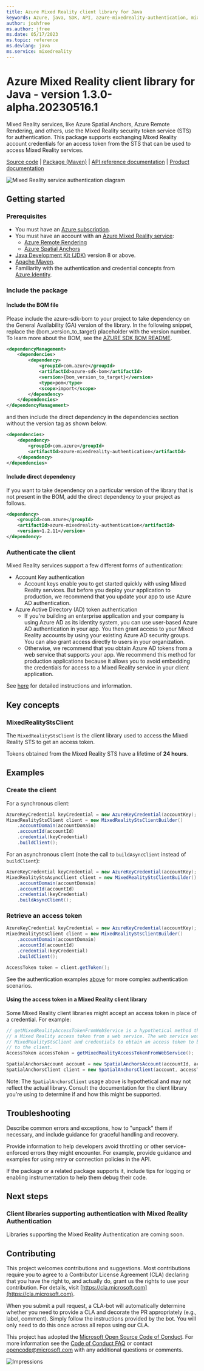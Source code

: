 ```yaml
---
title: Azure Mixed Reality client library for Java
keywords: Azure, java, SDK, API, azure-mixedreality-authentication, mixedreality
author: joshfree
ms.author: jfree
ms.date: 05/17/2023
ms.topic: reference
ms.devlang: java
ms.service: mixedreality
---
```

# Azure Mixed Reality client library for Java - version 1.3.0-alpha.20230516.1 


Mixed Reality services, like Azure Spatial Anchors, Azure Remote Rendering, and others, use the Mixed Reality security
token service (STS) for authentication. This package supports exchanging Mixed Reality account credentials for an access
token from the STS that can be used to access Mixed Reality services.

[Source code][source] | [Package (Maven)][package] | [API reference documentation][api_documentation]
| [Product documentation][product_docs]

![Mixed Reality service authentication diagram](/azure/spatial-anchors/concepts/media/spatial-anchors-authentication-overview.png)

## Getting started

### Prerequisites

- You must have an [Azure subscription](https://azure.microsoft.com/free/).
- You must have an account with an [Azure Mixed Reality service](https://azure.microsoft.com/topic/mixed-reality/):
  - [Azure Remote Rendering](/azure/remote-rendering/)
  - [Azure Spatial Anchors](/azure/spatial-anchors/)
- [Java Development Kit (JDK)](/java/azure/jdk/?view=azure-java-stable) version 8 or above.
- [Apache Maven](https://maven.apache.org/download.cgi).
- Familiarity with the authentication and credential concepts from [Azure.Identity](https://github.com/Azure/azure-sdk-for-java/tree/main/sdk/identity/azure-identity).

### Include the package

#### Include the BOM file

Please include the azure-sdk-bom to your project to take dependency on the General Availability (GA) version of the library. In the following snippet, replace the {bom_version_to_target} placeholder with the version number.
To learn more about the BOM, see the [AZURE SDK BOM README](https://github.com/Azure/azure-sdk-for-java/blob/main/sdk/boms/azure-sdk-bom/README.md).

```xml
<dependencyManagement>
    <dependencies>
        <dependency>
            <groupId>com.azure</groupId>
            <artifactId>azure-sdk-bom</artifactId>
            <version>{bom_version_to_target}</version>
            <type>pom</type>
            <scope>import</scope>
        </dependency>
    </dependencies>
</dependencyManagement>
```
and then include the direct dependency in the dependencies section without the version tag as shown below.

```xml
<dependencies>
    <dependency>
        <groupId>com.azure</groupId>
        <artifactId>azure-mixedreality-authentication</artifactId>
    </dependency>
</dependencies>
```

#### Include direct dependency
If you want to take dependency on a particular version of the library that is not present in the BOM,
add the direct dependency to your project as follows.

[//]: # ({x-version-update-start;com.azure:azure-mixedreality-authentication;current})
```xml
<dependency>
    <groupId>com.azure</groupId>
    <artifactId>azure-mixedreality-authentication</artifactId>
    <version>1.2.11</version>
</dependency>
```

### Authenticate the client

Mixed Reality services support a few different forms of authentication:

- Account Key authentication
  - Account keys enable you to get started quickly with using Mixed Reality services. But before you deploy your application
    to production, we recommend that you update your app to use Azure AD authentication.
- Azure Active Directory (AD) token authentication
  - If you're building an enterprise application and your company is using Azure AD as its identity system, you can use
    user-based Azure AD authentication in your app. You then grant access to your Mixed Reality accounts by using your
    existing Azure AD security groups. You can also grant access directly to users in your organization.
  - Otherwise, we recommend that you obtain Azure AD tokens from a web service that supports your app. We recommend this
    method for production applications because it allows you to avoid embedding the credentials for access to a Mixed
    Reality service in your client application.

See [here](/azure/spatial-anchors/concepts/authentication) for detailed instructions and information.

## Key concepts

### MixedRealityStsClient

The `MixedRealityStsClient` is the client library used to access the Mixed Reality STS to get an access token.

Tokens obtained from the Mixed Reality STS have a lifetime of **24 hours**.

## Examples

### Create the client

For a synchronous client:

```java
AzureKeyCredential keyCredential = new AzureKeyCredential(accountKey);
MixedRealityStsClient client = new MixedRealityStsClientBuilder()
    .accountDomain(accountDomain)
    .accountId(accountId)
    .credential(keyCredential)
    .buildClient();
```

For an asynchronous client (note the call to `buildAsyncClient` instead of `buildClient`):

```java
AzureKeyCredential keyCredential = new AzureKeyCredential(accountKey);
MixedRealityStsAsyncClient client = new MixedRealityStsClientBuilder()
    .accountDomain(accountDomain)
    .accountId(accountId)
    .credential(keyCredential)
    .buildAsyncClient();
```

### Retrieve an access token

```java
AzureKeyCredential keyCredential = new AzureKeyCredential(accountKey);
MixedRealityStsClient client = new MixedRealityStsClientBuilder()
    .accountDomain(accountDomain)
    .accountId(accountId)
    .credential(keyCredential)
    .buildClient();

AccessToken token = client.getToken();
```

See the authentication examples [above](#authenticate-the-client) for more complex authentication scenarios.

#### Using the access token in a Mixed Reality client library

Some Mixed Reality client libraries might accept an access token in place of a credential. For example:

```java
// getMixedRealityAccessTokenFromWebService is a hypothetical method that retrieves
// a Mixed Reality access token from a web service. The web service would use the
// MixedRealityStsClient and credentials to obtain an access token to be returned
// to the client.
AccessToken accessToken = getMixedRealityAccessTokenFromWebService();

SpatialAnchorsAccount account = new SpatialAnchorsAccount(accountId, accountDomain);
SpatialAnchorsClient client = new SpatialAnchorsClient(account, accessToken);
```

Note: The `SpatialAnchorsClient` usage above is hypothetical and may not reflect the actual library. Consult the
documentation for the client library you're using to determine if and how this might be supported.

## Troubleshooting

Describe common errors and exceptions, how to "unpack" them if necessary, and include guidance for graceful handling and recovery.

Provide information to help developers avoid throttling or other service-enforced errors they might encounter. For example, provide guidance and examples for using retry or connection policies in the API.

If the package or a related package supports it, include tips for logging or enabling instrumentation to help them debug their code.

## Next steps

### Client libraries supporting authentication with Mixed Reality Authentication

Libraries supporting the Mixed Reality Authentication are coming soon.

## Contributing

This project welcomes contributions and suggestions. Most contributions require you to agree to a Contributor License
Agreement (CLA) declaring that you have the right to, and actually do, grant us the rights to use your contribution.
For details, visit [https://cla.microsoft.com](https://cla.microsoft.com).

When you submit a pull request, a CLA-bot will automatically determine whether you need to provide a CLA and decorate the
PR appropriately (e.g., label, comment). Simply follow the instructions provided by the bot. You will only need to do this
once across all repos using our CLA.

This project has adopted the [Microsoft Open Source Code of Conduct](https://opensource.microsoft.com/codeofconduct/).
For more information see the [Code of Conduct FAQ](https://opensource.microsoft.com/codeofconduct/faq/) or contact
[opencode@microsoft.com](mailto:opencode@microsoft.com) with any additional questions or comments.

<!-- LINKS -->
[cla]: https://cla.microsoft.com
[coc]: https://opensource.microsoft.com/codeofconduct/
[coc_faq]: https://opensource.microsoft.com/codeofconduct/faq/
[coc_contact]: mailto:opencode@microsoft.com
[product_docs]: https://azure.microsoft.com/topic/mixed-reality/
[package]: https://search.maven.org/artifact/com.azure/azure-mixedreality-authentication
[api_documentation]: https://aka.ms/java-docs
[source]: https://github.com/Azure/azure-sdk-for-java/tree/main/sdk/mixedreality/azure-mixedreality-authentication

![Impressions](https://azure-sdk-impressions.azurewebsites.net/api/impressions/azure-sdk-for-java%2Fsdk%2Fmixedreality%2Fazure-mixedreality-authentication%2FREADME.png)

